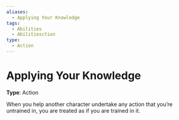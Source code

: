 ```yaml
---
aliases:
  - Applying Your Knowledge
tags:
  - Abilities
  - Abilitiesction
type:
  - Action
---
```


# Applying Your Knowledge

**Type**: Action

When you help another character undertake any action that you’re untrained in, you are treated as if you are trained in it.

